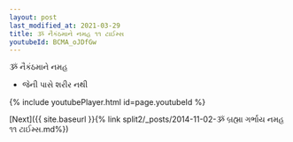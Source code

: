 ```yaml
---
layout: post
last_modified_at: 2021-03-29
title: ૐ નૈકંઠમાને નમહ ૧૧ ટાઈમ્સ
youtubeId: BCMA_oJDfGw
---
```

 
 
 ૐ નૈકંઠમાને નમહ  
 
 -  જેની પાસે શરીર નથી 
 
  
 
  
 
 
 
 
 
 


{% include youtubePlayer.html id=page.youtubeId %}
 
[Next]({{ site.baseurl }}{% link  split2/_posts/2014-11-02-ૐ બ્રહ્મા ગર્ભાય નમહ ૧૧ ટાઈમ્સ.md%})
 
